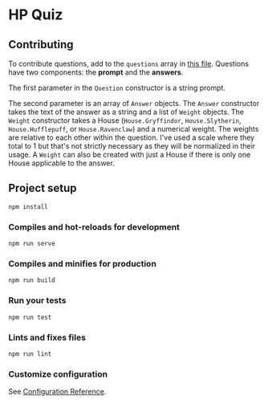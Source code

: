 # HP Quiz

## Contributing
To contribute questions, add to the `questions` array in [this file](https://github.com/nrabins/hp-quiz/blob/master/src/data/questions.ts). Questions have two components: the **prompt** and the **answers**.

The first parameter in the `Question` constructor is a string prompt.

The second parameter is an array of `Answer` objects. The `Answer` constructor takes the text of the answer as a string and a list of `Weight` objects. The `Weight` constructor takes a House (`House.Gryffindor`, `House.Slytherin`, `House.Hufflepuff`, or `House.Ravenclaw`) and a numerical weight. The weights are relative to each other within the question. I've used a scale where they total to 1 but that's not strictly necessary as they will be normalized in their usage. A `Weight` can also be created with just a House if there is only one House applicable to the answer.

## Project setup
```
npm install
```

### Compiles and hot-reloads for development
```
npm run serve
```

### Compiles and minifies for production
```
npm run build
```

### Run your tests
```
npm run test
```

### Lints and fixes files
```
npm run lint
```

### Customize configuration
See [Configuration Reference](https://cli.vuejs.org/config/).
